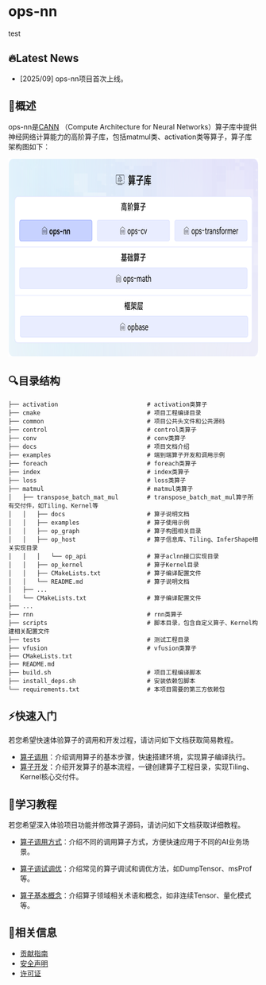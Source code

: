 # ops-nn
test
## 🔥Latest News

- [2025/09] ops-nn项目首次上线。

## 🚀概述

ops-nn是[CANN](https://hiascend.com/software/cann) （Compute Architecture for Neural Networks）算子库中提供神经网络计算能力的高阶算子库，包括matmul类、activation类等算子，算子库架构图如下：

<img src="docs/figures/architecture.png" alt="架构图"  width="750px" height="400px">

## 🔍目录结构

```
├── activation                         # activation类算子
├── cmake                              # 项目工程编译目录
├── common                             # 项目公共头文件和公共源码
├── control                            # control类算子
├── conv                               # conv类算子
├── docs                               # 项目文档介绍
├── examples                           # 端到端算子开发和调用示例
├── foreach                            # foreach类算子
├── index                              # index类算子
├── loss                               # loss类算子
├── matmul                             # matmul类算子
│   ├── transpose_batch_mat_mul        # transpose_batch_mat_mul算子所有交付件，如Tiling、Kernel等
│   │   ├── docs                       # 算子说明文档
│   │   ├── examples                   # 算子使用示例
│   │   ├── op_graph                   # 算子构图相关目录
│   │   ├── op_host                    # 算子信息库、Tiling、InferShape相关实现目录
│   │   │   └── op_api                 # 算子aclnn接口实现目录
│   │   ├── op_kernel                  # 算子Kernel目录
│   │   ├── CMakeLists.txt             # 算子编译配置文件
│   │   └── README.md                  # 算子说明文档
│   ├── ...
│   └── CMakeLists.txt                 # 算子编译配置文件
├── ...
├── rnn                                # rnn类算子
├── scripts                            # 脚本目录，包含自定义算子、Kernel构建相关配置文件
├── tests                              # 测试工程目录
├── vfusion                            # vfusion类算子
├── CMakeLists.txt
├── README.md
├── build.sh                           # 项目工程编译脚本
├── install_deps.sh                    # 安装依赖包脚本
└── requirements.txt                   # 本项目需要的第三方依赖包
```

## ⚡️快速入门

若您希望快速体验算子的调用和开发过程，请访问如下文档获取简易教程。

- [算子调用](docs/context/quick_op_invocation.md)：介绍调用算子的基本步骤，快速搭建环境，实现算子编译执行。
- [算子开发](docs/context/quick_op_develop.md)：介绍开发算子的基本流程，一键创建算子工程目录，实现Tiling、Kernel核心交付件。

## 📖学习教程

若您希望深入体验项目功能并修改算子源码，请访问如下文档获取详细教程。
- [算子调用方式](docs/context/op_invocation.md)：介绍不同的调用算子方式，方便快速应用于不同的AI业务场景。

- [算子调试调优](docs/context/op_debug_prof.md)：介绍常见的算子调试和调优方法，如DumpTensor、msProf等。

- [算子基本概念](docs/context/基本概念.md)：介绍算子领域相关术语和概念，如非连续Tensor、量化模式等。


## 📝相关信息

- [贡献指南](CONTRIBUTING.md)
- [安全声明](SECURITY.md)
- [许可证](LICENSE)

